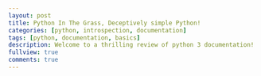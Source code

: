 ```yaml
---
layout: post
title: Python In The Grass, Deceptively simple Python!
categories: [python, introspection, documentation]
tags: [python, documentation, basics]
description: Welcome to a thrilling review of python 3 documentation!
fullview: true
comments: true
---
```

